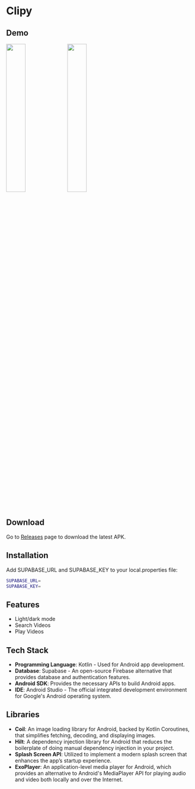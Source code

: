 # Clipy

## Demo

<p>
  <img src="gif/theme_light.gif" width="32%" >
  <img src="gif/theme_dark.gif" width="32%" >
</p>



## Download

Go to [Releases](https://github.com/muhxdan/Clipy/releases) page to download the latest APK.

## Installation

Add SUPABASE_URL and SUPABASE_KEY to your local.properties file:

```bash
SUPABASE_URL=
SUPABASE_KEY=
```

## Features

- Light/dark mode
- Search Videos
- Play Videos

## Tech Stack
- **Programming Language**: Kotlin - Used for Android app development.
- **Database**: Supabase - An open-source Firebase alternative that provides database and authentication features.
- **Android SDK**: Provides the necessary APIs to build Android apps.
- **IDE**: Android Studio - The official integrated development environment for Google's Android operating system.

## Libraries

- **Coil**: An image loading library for Android, backed by Kotlin Coroutines, that simplifies fetching, decoding, and displaying images.
- **Hilt**: A dependency injection library for Android that reduces the boilerplate of doing manual dependency injection in your project.
- **Splash Screen API**: Utilized to implement a modern splash screen that enhances the app’s startup experience.
- **ExoPlayer**: An application-level media player for Android, which provides an alternative to Android's MediaPlayer API for playing audio and video both locally and over the Internet.


